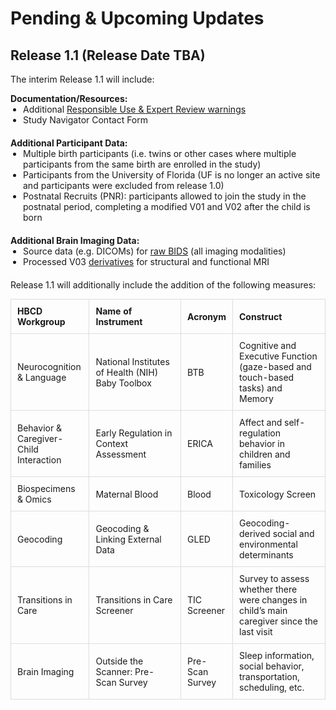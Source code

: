 # Pending & Upcoming Updates

## Release 1.1 (Release Date TBA)
The interim Release 1.1 will include:

<div style="padding: 0;">
  <b>Documentation/Resources:</b>
  <ul style="margin: 0 0 20px 20px; padding: 0;">
<li>Additional <a href="../../measures/#responsible-use-expert-review-warnings">Responsible Use & Expert Review warnings</a> </li>
<li>Study Navigator Contact Form  </li>
</ul>
</div>

<div style="padding: 0;">
  <b>Additional Participant Data:</b>
  <ul style="margin: 0 0 20px 20px; padding: 0;">
<li>Multiple birth participants (i.e. twins or other cases where multiple participants from the same birth are enrolled in the study)</li>
<li>Participants from the University of Florida (UF is no longer an active site and participants were excluded from release 1.0)</li>
<li>Postnatal Recruits (PNR): participants allowed to join the study in the postnatal period, completing a modified V01 and V02 after the child is born</li>
</ul>
</div>

<div style="padding: 0;">
  <b>Additional Brain Imaging Data:</b>
  <ul style="margin: 0 0 20px 20px; padding: 0;">
<li>Source data (e.g. DICOMs) for <a href="../../datacuration/rawbids">raw BIDS</a> (all imaging modalities)</li>
<li>Processed V03 <a href="../../datacuration/derivatives">derivatives</a> for structural and functional MRI</li>
</ul>
</div>

Release 1.1 will additionally include the addition of the following measures:

<table style="width: 100%; border-collapse: collapse; table-layout: fixed; font-size: 14px;">
  <thead>
    <tr>
      <th style="width: 25%; border: 1px solid #ddd; padding: 10px; text-align: left; word-wrap: break-word; white-space: normal; font-size: 14px;">HBCD Workgroup</th>
      <th style="width: 30%; border: 1px solid #ddd; padding: 10px; text-align: left; word-wrap: break-word; white-space: normal; font-size: 14px;">Name of Instrument</th>
      <th style="width: 15%; border: 1px solid #ddd; padding: 10px; text-align: left; word-wrap: break-word; white-space: normal; font-size: 14px;">Acronym</th>
      <th style="width: 30%; border: 1px solid #ddd; padding: 10px; text-align: left; word-wrap: break-word; white-space: normal; font-size: 14px;">Construct</th>
    </tr>
  </thead>
  <tbody>
    <tr>
      <td style="border: 1px solid #ddd; padding: 10px; word-wrap: break-word; white-space: normal;">Neurocognition & Language</td>
      <td style="border: 1px solid #ddd; padding: 10px; word-wrap: break-word; white-space: normal;">National Institutes of Health (NIH) Baby Toolbox</td>
      <td style="border: 1px solid #ddd; padding: 10px; word-wrap: break-word; white-space: normal;">BTB</td>
      <td style="border: 1px solid #ddd; padding: 10px; word-wrap: break-word; white-space: normal;">Cognitive and Executive Function (gaze-based and touch-based tasks) and Memory</td>
    </tr>
    <tr>
      <td style="border: 1px solid #ddd; padding: 10px; word-wrap: break-word; white-space: normal;">Behavior & Caregiver-Child Interaction</td>
      <td style="border: 1px solid #ddd; padding: 10px; word-wrap: break-word; white-space: normal;">Early Regulation in Context Assessment</td>
      <td style="border: 1px solid #ddd; padding: 10px; word-wrap: break-word; white-space: normal;">ERICA</td>
      <td style="border: 1px solid #ddd; padding: 10px; word-wrap: break-word; white-space: normal;">Affect and self-regulation behavior in children and families</td>
    </tr>
    <tr>
      <td style="border: 1px solid #ddd; padding: 10px; word-wrap: break-word; white-space: normal;">Biospecimens & Omics</td>
      <td style="border: 1px solid #ddd; padding: 10px; word-wrap: break-word; white-space: normal;">Maternal Blood</td>
      <td style="border: 1px solid #ddd; padding: 10px; word-wrap: break-word; white-space: normal;">Blood</td>
      <td style="border: 1px solid #ddd; padding: 10px; word-wrap: break-word; white-space: normal;">Toxicology Screen</td>
    </tr>
    <tr>
      <td style="border: 1px solid #ddd; padding: 10px; word-wrap: break-word; white-space: normal;">Geocoding</td>
      <td style="border: 1px solid #ddd; padding: 10px; word-wrap: break-word; white-space: normal;">Geocoding & Linking External Data</td>
      <td style="border: 1px solid #ddd; padding: 10px; word-wrap: break-word; white-space: normal;">GLED</td>
      <td style="border: 1px solid #ddd; padding: 10px; word-wrap: break-word; white-space: normal;">Geocoding-derived social and environmental determinants</td>
    </tr>
    <tr>
      <td style="border: 1px solid #ddd; padding: 10px; word-wrap: break-word; white-space: normal;">Transitions in Care</td>
      <td style="border: 1px solid #ddd; padding: 10px; word-wrap: break-word; white-space: normal;">Transitions in Care Screener</td>
      <td style="border: 1px solid #ddd; padding: 10px; word-wrap: break-word; white-space: normal;">TIC Screener</td>
      <td style="border: 1px solid #ddd; padding: 10px; word-wrap: break-word; white-space: normal;">Survey to assess whether there were changes in child’s main caregiver since the last visit</td>
    </tr>
    <tr>
      <td style="border: 1px solid #ddd; padding: 10px; word-wrap: break-word; white-space: normal;">Brain Imaging</td>
      <td style="border: 1px solid #ddd; padding: 10px; word-wrap: break-word; white-space: normal;">Outside the Scanner: Pre-Scan Survey</td>
      <td style="border: 1px solid #ddd; padding: 10px; word-wrap: break-word; white-space: normal;">Pre-Scan Survey</td>
      <td style="border: 1px solid #ddd; padding: 10px; word-wrap: break-word; white-space: normal;">Sleep information, social behavior, transportation, scheduling, etc.</td>
    </tr>
  </tbody>
</table>



